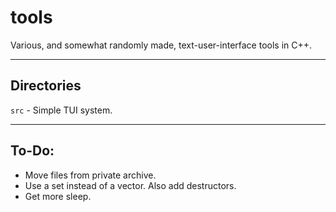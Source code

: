 # tools
Various, and somewhat randomly made, text-user-interface tools in C++.
___
## Directories
`src` - Simple TUI system.
___
## To-Do:
- Move files from private archive.
- Use a set instead of a vector. Also add destructors.
- Get more sleep.
